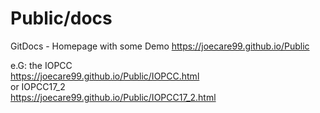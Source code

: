 # Public/docs
GitDocs - Homepage with some Demo https://joecare99.github.io/Public

e.G: the IOPCC<br/>
https://joecare99.github.io/Public/IOPCC.html<br/>
or IOPCC17_2<br/>
https://joecare99.github.io/Public/IOPCC17_2.html<br/>

